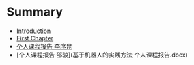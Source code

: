 # Summary

* [Introduction](README.md)
* [First Chapter](chapter1.md)
* [个人课程报告 李序昆](blocky.docx)
* [个人课程报告 邵骏](基于机器人的实践方法 个人课程报告.docx)
